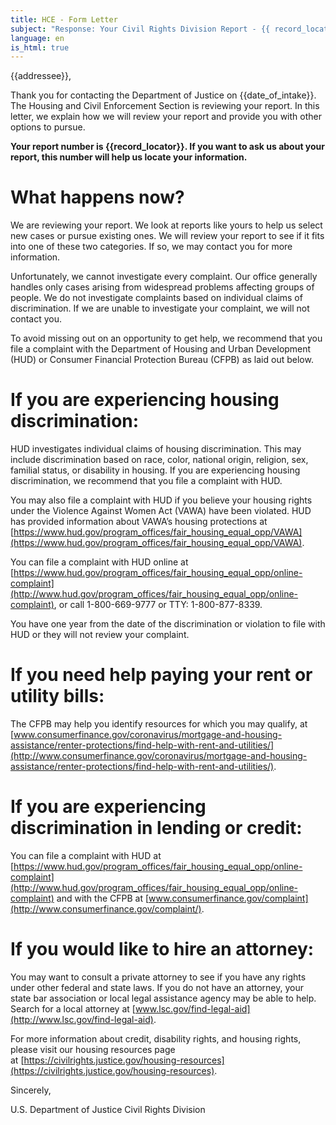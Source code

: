 ```yaml
---
title: HCE - Form Letter
subject: "Response: Your Civil Rights Division Report - {{ record_locator }} from the {{ section_name }} Section"
language: en
is_html: true
---
```

{{addressee}},

Thank you for contacting the Department of Justice on {{date_of_intake}}. The Housing and Civil Enforcement Section is reviewing your report. In this letter, we explain how we will review your report and provide you with other options to pursue.

**Your report number is {{record_locator}}. If you want to ask us about your report, this number will help us locate your information.**

What happens now?
================

We are reviewing your report. We look at reports like yours to help us select new cases or pursue existing ones. We will review your report to see if it fits into one of these two categories. If so, we may contact you for more information.

Unfortunately, we cannot investigate every complaint. Our office generally handles only cases arising from widespread problems affecting groups of people. We do not investigate complaints based on individual claims of discrimination. If we are unable to investigate your complaint, we will not contact you.

To avoid missing out on an opportunity to get help, we recommend that you file a complaint with the Department of Housing and Urban Development (HUD) or Consumer Financial Protection Bureau (CFPB) as laid out below.

If you are experiencing housing discrimination:
===============================================

HUD investigates individual claims of housing discrimination. This may include discrimination based on race, color, national origin, religion, sex, familial status, or disability in housing. If you are experiencing housing discrimination, we recommend that you file a complaint with HUD.

You may also file a complaint with HUD if you believe your housing rights under the Violence Against Women Act (VAWA) have been violated. HUD has provided information about VAWA’s housing protections at [https://www.hud.gov/program_offices/fair_housing_equal_opp/VAWA](https://www.hud.gov/program_offices/fair_housing_equal_opp/VAWA).

You can file a complaint with HUD online at [https://www.hud.gov/program_offices/fair_housing_equal_opp/online-complaint](http://www.hud.gov/program_offices/fair_housing_equal_opp/online-complaint), or call 1-800-669-9777 or TTY: 1-800-877-8339.

You have one year from the date of the discrimination or violation to file with HUD or they will not review your complaint.

If you need help paying your rent or utility bills:
===================================================

The CFPB may help you identify resources for which you may qualify, at [www.consumerfinance.gov/coronavirus/mortgage-and-housing-assistance/‌renter-protections/find-help-with-rent-and-utilities/](http://www.consumerfinance.gov/coronavirus/mortgage-and-housing-assistance/renter-protections/find-help-with-rent-and-utilities/).

If you are experiencing discrimination in lending or credit:
============================================================

You can file a complaint with HUD at [https://www.hud.gov/program_offices/fair_housing_equal_opp/online-complaint](http://www.hud.gov/program_offices/fair_housing_equal_opp/online-complaint) and with the CFPB at [www.consumerfinance.gov/complaint](http://www.consumerfinance.gov/complaint/).

If you would like to hire an attorney:
======================================

You may want to consult a private attorney to see if you have any rights under other federal and state laws. If you do not have an attorney, your state bar association or local legal assistance agency may be able to help. Search for a local attorney at [www.lsc.gov/find-legal-aid](http://www.lsc.gov/find-legal-aid).

For more information about credit, disability rights, and housing rights, please visit our housing resources page at [https://civilrights.justice.gov/housing-resources](https://civilrights.justice.gov/housing-resources).

Sincerely,

U.S. Department of Justice
Civil Rights Division
